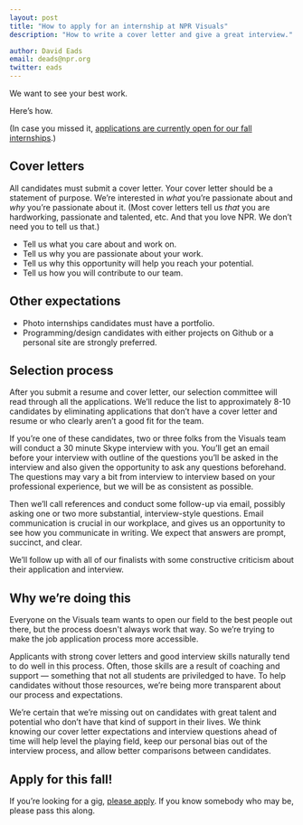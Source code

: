 ```yaml
---
layout: post
title: "How to apply for an internship at NPR Visuals"
description: "How to write a cover letter and give a great interview."

author: David Eads
email: deads@npr.org
twitter: eads
---
```


We want to see your best work.

Here’s how.

(In case you missed it, [applications are currently open for our fall internships](http://blog.apps.npr.org/2015/07/16/fall-internships.html).)

## Cover letters

All candidates must submit a cover letter. Your cover letter should be a statement of purpose. We’re interested in _what_ you’re passionate about and _why_ you’re passionate about it.
(Most cover letters tell us _that_ you are hardworking, passionate and talented, etc. And that you love NPR. We don’t need you to tell us that.)

* Tell us what you care about and work on.
* Tell us why you are passionate about your work.
* Tell us why this opportunity will help you reach your potential.
* Tell us how you will contribute to our team.

## Other expectations

* Photo internships candidates must have a portfolio.
* Programming/design candidates with either projects on Github or a personal site are strongly preferred.

## Selection process

After you submit a resume and cover letter, our selection committee will read through all the applications. We’ll reduce the list to approximately 8-10 candidates by eliminating applications that don’t have a cover letter and resume or who clearly aren’t a good fit for the team.

If you’re one of these candidates, two or three folks from the Visuals team will conduct a 30 minute Skype interview with you. You’ll get an email before your interview with outline of the questions you’ll be asked in the interview and also given the opportunity to ask any questions beforehand. The questions may vary a bit from interview to interview based on your professional experience, but we will be as consistent as possible.

Then we’ll call references and conduct some follow-up via email, possibly asking one or two more substantial, interview-style questions. Email communication is crucial in our workplace, and gives us an opportunity to see how you communicate in writing. We expect that answers are prompt, succinct, and clear.

We’ll follow up with all of our finalists with some constructive criticism about their application and interview.

## Why we’re doing this

Everyone on the Visuals team wants to open our field to the best people out there, but the process doesn't always work that way. So we’re trying to make the job application process more accessible.

Applicants with strong cover letters and good interview skills naturally tend to do well in this process. Often, those skills are a result of coaching and support &mdash; something that not all students are priviledged to have. To help candidates without those resources, we’re being more transparent about our process and expectations.

We’re certain that we’re missing out on candidates with great talent and potential who don’t have that kind of support in their lives. We think knowing our cover letter expectations and interview questions ahead of time will help level the playing field, keep our personal bias out of the interview process, and allow better comparisons between candidates.

## Apply for this fall!

If you’re looking for a gig, [please apply](http://blog.apps.npr.org/2015/07/16/fall-internships.html). If you know somebody who may be, please pass this along.
